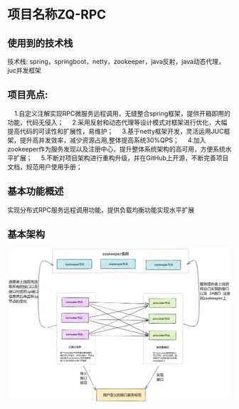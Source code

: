 # 项目名称ZQ-RPC

## 使用到的技术栈
技术栈: spring，springboot，netty，zookeeper，java反射，java动态代理，juc并发框架


## 项目亮点:
    1.自定义注解实现RPC微服务远程调用，无缝整合spring框架，提供开箱即用的功能，代码无侵入；
    2.采用反射和动态代理等设计模式对框架进行优化，大幅提高代码的可读性和扩展性，易维护；
    3.基于netty框架开发，灵活运用JUC框架，提升高并发效率，减少资源占用,整体提高系统30%QPS；
    4.加入zookeeper作为服务发现以及注册中心，提升整体系统架构的高可用，方便系统水平扩展；
    5.不断对项目架构进行重构升级，并在GitHub上开源，不断完善项目文档，规范用户使用手册；

## 基本功能概述
实现分布式RPC服务远程调用功能，提供负载均衡功能实现水平扩展

## 基本架构
![](https://raw.githubusercontent.com/zeng-qingwen/ZQ-RPC/master/img/%E6%95%B4%E4%BD%93%E6%9E%B6%E6%9E%84.png)
